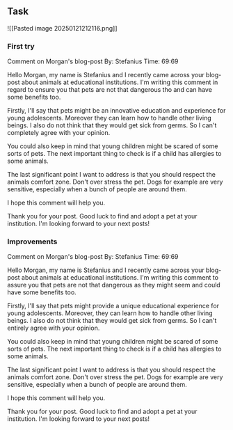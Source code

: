 ## Task
![[Pasted image 20250121212116.png]]
### First try
Comment on Morgan's blog-post
By: Stefanius
Time: 69:69

Hello Morgan, my name is Stefanius and I recently came across your blog-post about animals at educational institutions. I'm writing this comment in regard to ensure you that pets are not that dangerous tho and can have some benefits too.

Firstly, I'll say that pets might be an innovative education and experience for young adolescents. Moreover they can learn how to handle other living beings. I also do not think that they would get sick from germs. So I can't completely agree with your opinion.

You could also keep in mind that young children might be scared of some sorts of pets. The next important thing to check is if a child has allergies to some animals.

The last significant point I want to address is that you should respect the animals comfort zone. Don't over stress the pet. Dogs for example are very sensitive, especially when a bunch of people are around them.

I hope this comment will help you.

Thank you for your post. Good luck to find and adopt a pet at your institution. I'm looking forward to your next posts!
### Improvements
Comment on Morgan's blog-post
By: Stefanius
Time: 69:69

Hello Morgan, my name is Stefanius and I recently came across your blog-post about animals at educational institutions. I'm writing this comment to assure you that pets are not that dangerous as they might seem and could have some benefits too.

Firstly, I'll say that pets might provide a unique educational experience for young adolescents. Moreover, they can learn how to handle other living beings. I also do not think that they would get sick from germs. So I can't entirely agree with your opinion.

You could also keep in mind that young children might be scared of some sorts of pets. The next important thing to check is if a child has allergies to some animals.

The last significant point I want to address is that you should respect the animals comfort zone. Don't over stress the pet. Dogs for example are very sensitive, especially when a bunch of people are around them.

I hope this comment will help you.

Thank you for your post. Good luck to find and adopt a pet at your institution. I'm looking forward to your next posts!